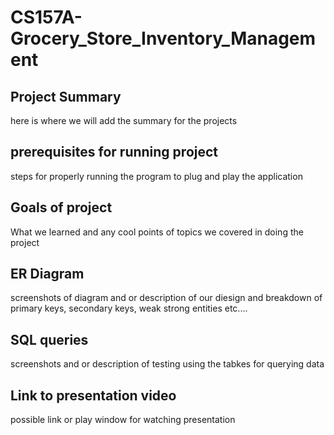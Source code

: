 # CS157A-Grocery_Store_Inventory_Management
  ## Project Summary
  here is where we will add the summary for the projects
## prerequisites for running project
steps for properly running the program to plug and play the application
## Goals of project
What we learned and any cool points of topics we covered in doing the project
## ER Diagram
screenshots of diagram and or description of our diesign and breakdown of primary keys, secondary keys,  weak strong entities etc....
## SQL queries
screenshots and or description of testing using the tabkes for querying data
## Link to presentation video
possible link or play window for watching presentation

